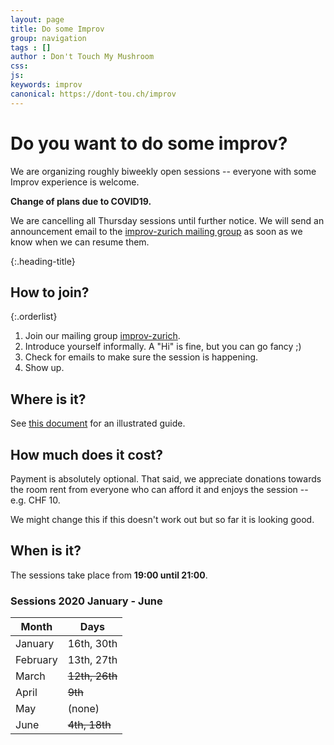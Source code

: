 ```yaml
---
layout: page
title: Do some Improv
group: navigation
tags : []
author : Don't Touch My Mushroom
css:
js:
keywords: improv
canonical: https://dont-tou.ch/improv
---
```


# Do you want to do some improv?

We are organizing roughly biweekly open sessions -- everyone with some Improv
experience is welcome.

<div class="massage-box alert-warning">
  <strong>
    <i class="fa fa-exclamation-triangle"></i>
    Change of plans due to COVID19.
  </strong>
  <p>We are cancelling all Thursday sessions until further notice. We will send an announcement email to
  the <a href="https://groups.google.com/forum/#!forum/improv-zurich/join">improv-zurich mailing group</a>
  as soon as we know when we can resume them.</p>
</div>

{:.heading-title}
## How to join?

{:.orderlist}
1. Join our mailing group
  [improv-zurich](https://groups.google.com/forum/#!forum/improv-zurich/join).
1. Introduce yourself informally. A "Hi" is fine, but you can go fancy ;)
1. Check for emails to make sure the session is happening.
1. Show up.

## Where is it?

See [this
document](https://docs.google.com/document/d/1TjFeCMlUWh2jRm9GhoPKZgfebrwNkwBnoqoO1Poz_W8/edit?usp=sharing)
for an illustrated guide.

## How much does it cost?

Payment is absolutely optional. That said, we appreciate
donations towards the room rent from everyone who can afford it and enjoys the
session -- e.g. CHF 10.

We might change this if this doesn't work out but so far it is looking good.

## When is it?

The sessions take place from **19:00 until 21:00**.

### Sessions 2020 January - June

| Month   | Days   |
|---------|--------|
|January   |16th, 30th |
|February  |13th, 27th |
|March 	  |~~12th, 26th~~ |
|April 	  |~~9th~~ |
|May 	  | (none) |
|June	  |~~4th, 18th~~ |
